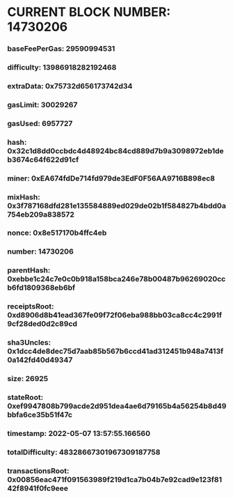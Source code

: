 # CURRENT BLOCK NUMBER: 14730206

### baseFeePerGas: 29590994531
### difficulty: 13986918282192468
### extraData: 0x75732d656173742d34
### gasLimit: 30029267
### gasUsed: 6957727
### hash: 0x32c1d8dd0ccbdc4d48924bc84cd889d7b9a3098972eb1deb3674c64f622d91cf
### miner: 0xEA674fdDe714fd979de3EdF0F56AA9716B898ec8
### mixHash: 0x3f787168dfd281e135584889ed029de02b1f584827b4bdd0a754eb209a838572
### nonce: 0x8e517170b4ffc4eb
### number: 14730206
### parentHash: 0xebbe1c24c7e0c0b918a158bca246e78b00487b96269020ccb6fd1809368eb6bf
### receiptsRoot: 0xd8906d8b41ead367fe09f72f06eba988bb03ca8cc4c2991f9cf28ded0d2c89cd
### sha3Uncles: 0x1dcc4de8dec75d7aab85b567b6ccd41ad312451b948a7413f0a142fd40d49347
### size: 26925
### stateRoot: 0xef9947808b799acde2d951dea4ae6d79165b4a56254b8d49bbfa6ce35b51f47c
### timestamp: 2022-05-07 13:57:55.166560
### totalDifficulty: 48328667301967309187758
### transactionsRoot: 0x00856eac471f091563989f219d1ca7b04b7e92cad9e123f8142f8941f0fc9eee
